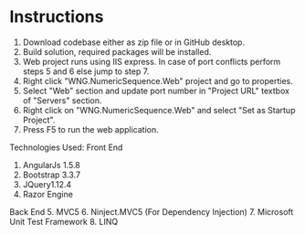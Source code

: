 # Instructions

1. Download codebase either as zip file or in GitHub desktop.
2. Build solution, required packages will be installed.
3. Web project runs using IIS express. In case of port conflicts perform steps 5 and 6 else jump to step 7.
4. Right click "WNG.NumericSequence.Web" project and go to properties.
5. Select "Web" section and update port number in "Project URL" textbox of "Servers" section.
7. Right click on "WNG.NumericSequence.Web" and select "Set as Startup Project".
8. Press F5 to run the web application.


Technologies Used:
Front End
1. AngularJs 1.5.8
2. Bootstrap 3.3.7
3. JQuery1.12.4
4. Razor Engine

Back End
5. MVC5
6. Ninject.MVC5 (For Dependency Injection)
7. Microsoft Unit Test Framework
8. LINQ
